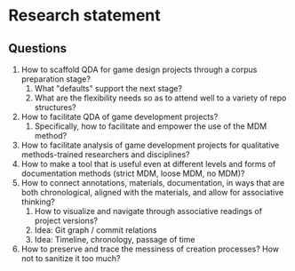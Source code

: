# Research statement

## Questions

1. How to scaffold QDA for game design projects through a corpus preparation stage?
   1. What "defaults" support the next stage?
   2. What are the flexibility needs so as to attend well to a variety of repo structures?
2. How to facilitate QDA of game development projects?
   1. Specifically, how to facilitate and empower the use of the MDM method?
3. How to facilitate analysis of game development projects for qualitative methods-trained researchers and disciplines?
4. How to make a tool that is useful even at different levels and forms of documentation methods (strict MDM, loose MDM, no MDM)?
5. How to connect annotations, materials, documentation, in ways that are both chronological, aligned with the materials, and allow for associative thinking?
   1. How to visualize and navigate through associative readings of project versions?
   2. Idea: Git graph / commit relations
   3. Idea: Timeline, chronology, passage of time
6. How to preserve and trace the messiness of creation processes? How not to sanitize it too much?
